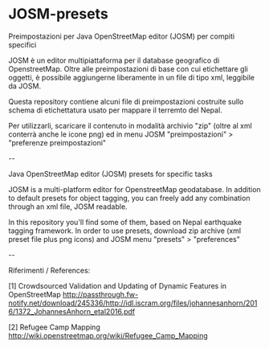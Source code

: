 # JOSM-presets
Preimpostazioni per Java OpenStreetMap editor (JOSM) per compiti specifici

JOSM è un editor multipiattaforma per il database geografico di OpenstreetMap. Oltre alle preimpostazioni di base con cui etichettare gli oggetti, è possibile aggiungerne liberamente in un file di tipo xml, leggibile da JOSM.

Questa repository contiene alcuni file di preimpostazioni costruite sullo schema di etichettatura usato per mappare il terremto del Nepal.

Per utilizzarli, scaricare il contenuto in modalità archivio "zip" (oltre al xml conterrà anche le icone png) ed in menu JOSM "preimpostazioni" > "preferenze preimpostazioni"

--

Java OpenStreetMap editor (JOSM) presets for specific tasks

JOSM is a multi-platform editor for OpenstreetMap geodatabase. In addition to default presets for object tagging, you can freely add any combination through an xml file, JOSM readable.

In this repository you'll find some of them, based on Nepal earthquake tagging framework. In order to use presets, download zip archive (xml preset file plus png icons) and JOSM menu "presets" > "preferences"

--

Riferimenti / References:

[1] Crowdsourced Validation and Updating of Dynamic Features in OpenStreetMap
http://passthrough.fw-notify.net/download/245336/http://idl.iscram.org/files/johannesanhorn/2016/1372_JohannesAnhorn_etal2016.pdf

[2] Refugee Camp Mapping
http://wiki.openstreetmap.org/wiki/Refugee_Camp_Mapping
